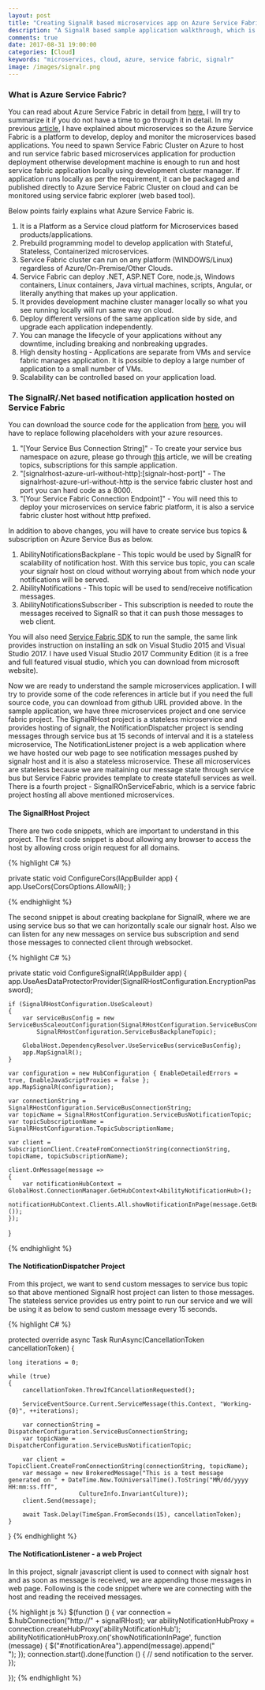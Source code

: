 ```yaml
---
layout: post
title: "Creating SignalR based microservices app on Azure Service Fabric"
description: "A SignalR based sample application walkthrough, which is using microservices hosted on azure service fabric"
comments: true
date: 2017-08-31 19:00:00
categories: [Cloud]
keywords: "microservices, cloud, azure, service fabric, signalr"
image: /images/signalr.png
---
```



<h3>What is Azure Service Fabric?</h3>

You can read about Azure Service Fabric in detail from [here.][servicefabricintro] I will try to summarize it if you do not have a time to go through it in detail. In my previous [article][microservices], I have explained about microservices so the Azure Service Fabric is a platform to develop, deploy and monitor the microservices based applications. You need to spawn Service Fabric Cluster on Azure to host and run service fabric based microservices application for production deployment otherwise development machine is enough to run and host service fabric application locally using development cluster manager. If application runs locally as per the requirement, it can be packaged and published directly to Azure Service Fabric Cluster on cloud and can be monitored using service fabric explorer (web based tool). 

Below points fairly explains what Azure Service Fabric is.

<ol>
  <li>It is a Platform as a Service cloud platform for Microservices based products/applications.</li>
  <li>Prebuild programming model to develop application with Stateful, Stateless, Containerized                       microservices.</li>
  <li>Service Fabric cluster can run on any platform (WINDOWS/Linux) regardless of Azure/On-Premise/Other             Clouds.</li>
  <li>Service Fabric can deploy .NET, ASP.NET Core, node.js, Windows containers, Linux containers, Java virtual       machines, scripts, Angular, or literally anything that makes up your application.</li>
  <li>It provides development machine cluster manager locally so what you see running locally will run same way       on cloud.</li> 
  <li>Deploy different versions of the same application side by side, and upgrade each application                    independently.</li>
  <li>You can manage the lifecycle of your applications without any downtime, including breaking and nonbreaking      upgrades.</li>
  <li>High density hosting - Applications are separate from VMs and service fabric manages application. It is         possible to deploy a large number of application to a small number of VMs.</li>
  <li>Scalability can be controlled based on your application load.</li>
</ol>

<h3>The SignalR/.Net based notification application hosted on Service Fabric</h3>

You can download the source code for the application from [here][github],  you will have to replace following placeholders with your azure resources. 

  1. "[Your Service Bus Connection String]" - To create your service bus namespace on azure, please go through       [this][servicebus] article, we will be creating topics, subscriptions for this sample application.
  2. "[signalrhost-azure-url-without-http]:[signalr-host-port]" - The signalrhost-azure-url-without-http is the      service fabric cluster host and port you can hard code as a 8000.
  3. "[Your Service Fabric Connection Endpoint]" - You will need this to deploy your microservices on service        fabric platform, it is also a service fabric cluster host without http prefixed. 

In addition to above changes, you will have to create service bus topics & subscription on Azure Service Bus as below.

  1. AbilityNotificationsBackplane - This topic would be used by SignalR for scalability of notification host.       With this service bus topic, you can scale your signalr host on cloud without worrying about from which node    your notifications will be served.
  2. AbilityNotifications - This topic will be used to send/receive notification messages.
  3. AbilityNotificationsSubscriber - This subscription is needed to route the messages received to SignalR so       that it can push those messages to web client. 


You will also need [Service Fabric SDK][servicefabric] to run the sample, the same link provides instruction on installing an sdk on Visual Studio 2015 and Visual Studio 2017. I have used Visual Studio 2017 Community Edition (it is a free and full featured visual studio, which you can download from microsoft website).

Now we are ready to understand the sample microservices application. I will try to provide some of the code references in article but if you need the full source code, you can download from github URL provided above. In the sample application, we have three microservices project and one service fabric project. The SignalRHost project is a stateless microservice and provides hosting of signalr, the NotificationDispatcher project is sending messages through service bus at 15 seconds of interval and it is a stateless microservice, The NotificationListener project is a web application where we have hosted our web page to see notification messages pushed by signalr host and it is also a stateless microservice. These all microservices are stateless because we are maitaining our message state through service bus but Service Fabric provides template to create statefull services as well. There is a fourth project - SignalROnServiceFabric, which is a service fabric project hosting all above mentioned microservices.

<h4>The SignalRHost Project</h4>

There are two code snippets, which are important to understand in this project. The first code snippet is about allowing any browser to access the host by allowing cross origin request for all domains.

{% highlight C# %}

 private static void ConfigureCors(IAppBuilder app)
 {
    app.UseCors(CorsOptions.AllowAll);
 }

{% endhighlight %}

The second snippet is about creating backplane for SignalR, where we are using service bus so that we can horizontally scale our signalr host. Also we can listen for any new messages on service bus subscription and send those messages to connected client through websocket.

{% highlight C# %}

private static void ConfigureSignalR(IAppBuilder app)
{
    app.UseAesDataProtectorProvider(SignalRHostConfiguration.EncryptionPassword);

    if (SignalRHostConfiguration.UseScaleout)
    {
        var serviceBusConfig = new ServiceBusScaleoutConfiguration(SignalRHostConfiguration.ServiceBusConnectionString, 
            SignalRHostConfiguration.ServiceBusBackplaneTopic);

        GlobalHost.DependencyResolver.UseServiceBus(serviceBusConfig);
        app.MapSignalR();
    }

    var configuration = new HubConfiguration { EnableDetailedErrors = true, EnableJavaScriptProxies = false };
    app.MapSignalR(configuration);

    var connectionString = SignalRHostConfiguration.ServiceBusConnectionString;
    var topicName = SignalRHostConfiguration.ServiceBusNotificationTopic;
    var topicSubscriptionName = SignalRHostConfiguration.TopicSubscriptionName;

    var client = SubscriptionClient.CreateFromConnectionString(connectionString, topicName, topicSubscriptionName);

    client.OnMessage(message =>
    {
        var notificationHubContext = GlobalHost.ConnectionManager.GetHubContext<AbilityNotificationHub>();
        notificationHubContext.Clients.All.showNotificationInPage(message.GetBody<String>());
    });
}

{% endhighlight %}

<h4>The NotificationDispatcher Project</h4>

From this project, we want to send custom messages to service bus topic so that above mentioned SignalR host project can listen to those messages. The stateless service provides us entry point to run our service and we will be using it as below to send custom message every 15 seconds.

{% highlight C# %}

protected override async Task RunAsync(CancellationToken cancellationToken)
{
    
    long iterations = 0;

    while (true)
    {
        cancellationToken.ThrowIfCancellationRequested();

        ServiceEventSource.Current.ServiceMessage(this.Context, "Working-{0}", ++iterations);

        var connectionString = DispatcherConfiguration.ServiceBusConnectionString;
        var topicName = DispatcherConfiguration.ServiceBusNotificationTopic;

        var client = TopicClient.CreateFromConnectionString(connectionString, topicName);
        var message = new BrokeredMessage("This is a test message generated on " + DateTime.Now.ToUniversalTime().ToString("MM/dd/yyyy HH:mm:ss.fff",
                        CultureInfo.InvariantCulture));
        client.Send(message);

        await Task.Delay(TimeSpan.FromSeconds(15), cancellationToken);
    }
}
{% endhighlight %}

<h4>The NotificationListener - a web Project</h4>

In this project, signalr javascript client is used to connect with signalr host and as soon as message is received, we are appending those messages in web page. Following is the code snippet where we are connecting with the host and reading the received messages.

{% highlight js %}
$(function () {
    var connection = $.hubConnection("http://" + signalRHost);
    var abilityNotificationHubProxy = connection.createHubProxy('abilityNotificationHub');
    abilityNotificationHubProxy.on('showNotificationInPage', function (message) {
        $("#notificationArea").append(message).append("<br/>");
    });
    connection.start().done(function () {
        // send notification to the server.
    });

});
{% endhighlight %}

[servicefabricintro]:   https://docs.microsoft.com/en-us/azure/service-fabric/service-fabric-overview
[microservices]: /blog/2017/what-is-micro-services-architecture/
[github]: https://github.com/prajapatin/SignalROnServiceFabric
[servicebus]: https://docs.microsoft.com/en-us/azure/service-bus-messaging/service-bus-dotnet-how-to-use-topics-subscriptions
[servicefabric]: https://docs.microsoft.com/en-us/azure/service-fabric/service-fabric-get-started